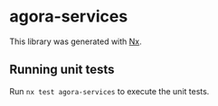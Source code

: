 # agora-services

This library was generated with [Nx](https://nx.dev).

## Running unit tests

Run `nx test agora-services` to execute the unit tests.
